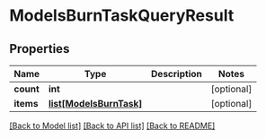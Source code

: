 # ModelsBurnTaskQueryResult


## Properties
Name | Type | Description | Notes
------------ | ------------- | ------------- | -------------
**count** | **int** |  | [optional] 
**items** | [**list[ModelsBurnTask]**](ModelsBurnTask.md) |  | [optional] 

[[Back to Model list]](../README.md#documentation-for-models) [[Back to API list]](../README.md#documentation-for-api-endpoints) [[Back to README]](../README.md)


